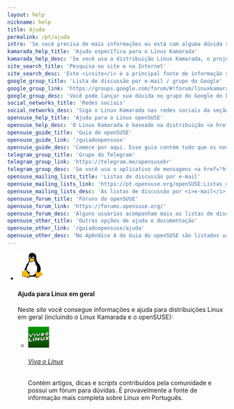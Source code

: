 ```yaml
---
layout: help
nickname: help
title: Ajuda
permalink: /pt/ajuda
intro: 'Se você precisa de mais informações ou está com alguma dúvida sobre Linux, experimente as opções listadas nesta página.'
kamarada_help_title: 'Ajuda específica para o Linux Kamarada'
kamarada_help_desc: 'Se você usa a distribuição Linux Kamarada, o projeto disponibiliza as seguintes opções de suporte:'
site_search_title: 'Pesquisa no site e na Internet'
site_search_desc: 'Este <i>site</i> é a principal fonte de informação sobre o Linux Kamarada. Use o campo <strong>Pesquisar</strong> na barra de navegação no topo. Você também pode fazer uma busca na Internet usando seu mecanismo de busca preferido.'
google_group_title: 'Lista de discussão por e-mail / grupo do Google'
google_group_link: 'https://groups.google.com/forum/#!forum/linuxkamarada'
google_group_desc: 'Você pode lançar sua dúvida no grupo do Google do Linux Kamarada, que pode ser usado semelhante a uma lista de discussão por <i>e-mail</i> ou diretamente a partir do navegador.'
social_networks_title: 'Redes sociais'
social_networks_desc: 'Siga o Linux Kamarada nas redes sociais da seção <a href="#about"><strong>Sobre</strong></a> desta página. Você pode enviar mensagens ou deixar comentários, que serão respondidos pelo projeto ou mesmo por outros seguidores.'
opensuse_help_title: 'Ajuda para o Linux openSUSE'
opensuse_help_desc: 'O Linux Kamarada é baseado na distribuição <a href="http://opensuse.org">openSUSE</a>. Dúvidas enviadas para o Linux Kamarada também podem ser enviadas para o openSUSE (nesse caso, lembre-se de informar que usa uma distribuição baseada no openSUSE).'
opensuse_guide_title: 'Guia do openSUSE'
opensuse_guide_link: '/guiadoopensuse'
opensuse_guide_desc: 'Comece por aqui. Esse guia contém tudo que os novatos precisam saber para começar a usar o openSUSE. A tradução para o Português Brasileiro é feita pelo Linux Kamarada e está em andamento.'
telegram_group_title: 'Grupo do Telegram'
telegram_group_link: 'https://telegram.me/opensusebr'
telegram_group_desc: 'Se você usa o aplicativo de mensagens <a href="https://telegram.org/">Telegram</a>, entre no grupo <a href="https://t.me/opensusebr">@opensusebr</a>, que é bastante ativo. Lá você pode lançar sua pergunta, que será respondida por usuários ávidos para ajudar.'
opensuse_mailing_lists_title: 'Listas de discussão por e-mail'
opensuse_mailing_lists_link: 'https://pt.opensuse.org/openSUSE:Listas_de_correio'
opensuse_mailing_lists_desc: 'As listas de discussão por <i>e-mail</i> do openSUSE também são bastante movimentadas. Os usuários fazem e respondem perguntas e é possível contatar os mantenedores do projeto.'
opensuse_forum_title: 'Fóruns do openSUSE'
opensuse_forum_link: 'https://forums.opensuse.org/'
opensuse_forum_desc: 'Alguns usuários acompanham mais as listas de discussão, outros preferem os fóruns, que são outra opção para obter suporte e trocar ideias.'
opensuse_other_title: 'Outras opções de ajuda e documentação'
opensuse_other_link: '/guiadoopensuse/ajuda'
opensuse_other_desc: 'No Apêndice A do Guia do openSUSE são listados vários lugares onde você pode ler mais sobre o openSUSE, assim como obter ajuda de usuários <i>online</i>.'
---
```


<ul class='list-unstyled'>
    <li class='media'>
        <img class="mr-3" src="/assets/icons/other/tux.png" alt="Ajuda para Linux em geral" style='max-width: 64px;'>
        <div class="media-body">
            <h4 class="mt-0 mb-1">Ajuda para Linux em geral</h4>
            Neste <i>site</i> você consegue informações e ajuda para distribuições Linux em geral (incluindo o Linux Kamarada e o openSUSE):
            <ul class="list-unstyled">
                <li class="media my-4">
                    <a href='https://www.vivaolinux.com.br/'><img class="mr-3 rounded-circle" src="/assets/img/viva-o-linux.png" alt="Viva o Linux" style='max-width: 48px;'></a>
                    <div class="media-body">
                        <h6 class="mt-0 mb-1"><a href='https://www.vivaolinux.com.br/'>Viva o Linux</a></h6>
                        Contém artigos, dicas e <i>scripts</i> contribuídos pela comunidade e possui um fórum para dúvidas. É provavelmente a fonte de informação mais completa sobre Linux em Português.
                    </div>
                </li>
            </ul>
        </div>
    </li>
</ul>
